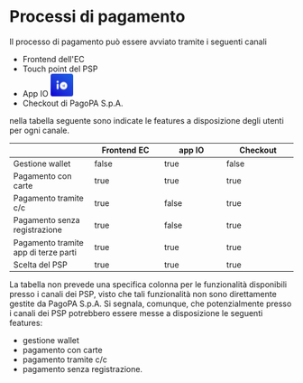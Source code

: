 # Processi di pagamento

Il processo di pagamento può essere avviato tramite i seguenti canali

* Frontend dell'EC
* Touch point del PSP
* App IO <img src="../../.gitbook/assets/image (42).png" alt="" data-size="line">
* Checkout di PagoPA S.p.A.

nella tabella seguente sono indicate le features a disposizione degli utenti per ogni canale.

<table><thead><tr><th width="166"> </th><th width="150" data-type="checkbox">Frontend EC</th><th width="150" data-type="checkbox">app IO</th><th width="150" data-type="checkbox">Checkout</th></tr></thead><tbody><tr><td>Gestione wallet</td><td>false</td><td>true</td><td>false</td></tr><tr><td>Pagamento con carte</td><td>true</td><td>true</td><td>true</td></tr><tr><td>Pagamento tramite c/c</td><td>true</td><td>false</td><td>true</td></tr><tr><td>Pagamento senza registrazione</td><td>true</td><td>false</td><td>true</td></tr><tr><td>Pagamento tramite app di terze parti</td><td>true</td><td>true</td><td>true</td></tr><tr><td>Scelta del PSP</td><td>true</td><td>true</td><td>true</td></tr></tbody></table>

La tabella non prevede una specifica colonna per le funzionalità disponibili presso i canali dei PSP, visto che tali funzionalità non sono direttamente gestite da PagoPA S.p.A. Si segnala, comunque, che potenzialmente presso i canali dei PSP potrebbero essere messe a disposizione le seguenti features:

* gestione wallet
* pagamento con carte
* pagamento tramite c/c
* pagamento senza registrazione.
